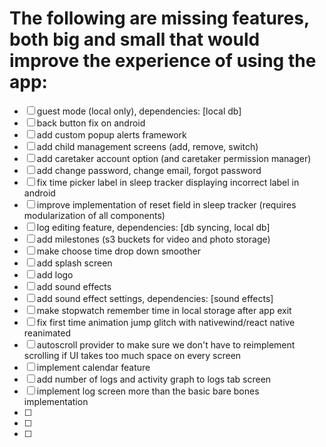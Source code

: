 # The following are missing features, both big and small that would improve the experience of using the app:

-   [ ] guest mode (local only), dependencies: [local db]
-   [ ] back button fix on android
-   [ ] add custom popup alerts framework
-   [ ] add child management screens (add, remove, switch)
-   [ ] add caretaker account option (and caretaker permission manager)
-   [ ] add change password, change email, forgot password
-   [ ] fix time picker label in sleep tracker displaying incorrect label in
        android
-   [ ] improve implementation of reset field in sleep tracker (requires
        modularization of all components)
-   [ ] log editing feature, dependencies: [db syncing, local db]
-   [ ] add milestones (s3 buckets for video and photo storage)
-   [ ] make choose time drop down smoother
-   [ ] add splash screen
-   [ ] add logo
-   [ ] add sound effects
-   [ ] add sound effect settings, dependencies: [sound effects]
-   [ ] make stopwatch remember time in local storage after app exit
-   [ ] fix first time animation jump glitch with nativewind/react native
        reanimated
-   [ ] autoscroll provider to make sure we don't have to reimplement scrolling
        if UI takes too much space on every screen
-   [ ] implement calendar feature
-   [ ] add number of logs and activity graph to logs tab screen
-   [ ] implement log screen more than the basic bare bones implementation
-   [ ]
-   [ ]
-   [ ]
